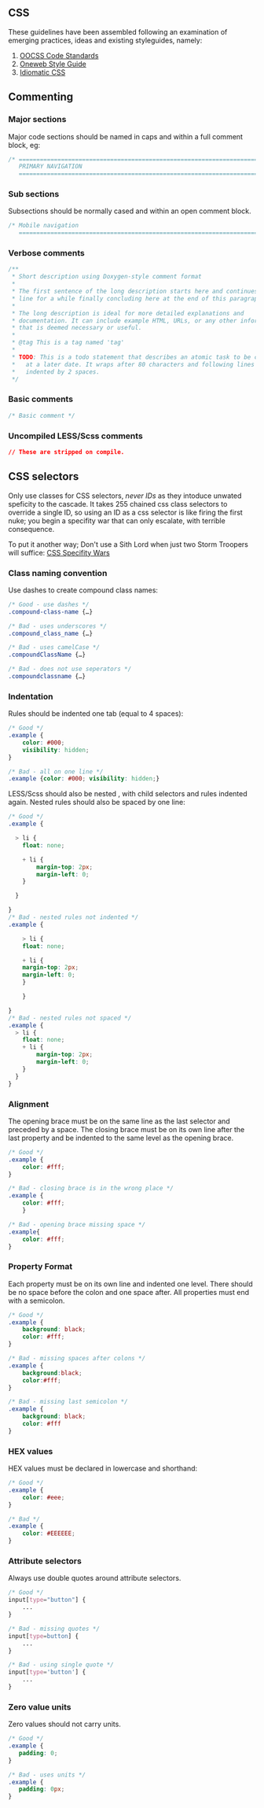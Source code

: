 ## CSS
These guidelines have been assembled following an examination of emerging practices, ideas and existing styleguides, namely:

1. [OOCSS Code Standards](https://github.com/stubbornella/oocss-code-standards)
2. [Oneweb Style Guide](https://github.com/nternetinspired/OneWeb/blob/master/STYLEGUIDE.md)
3. [Idiomatic CSS](https://github.com/necolas/idiomatic-css)


## Commenting

### Major sections
Major code sections should be named in caps and within a full comment block, eg:
```css
/* ==========================================================================
   PRIMARY NAVIGATION
   ========================================================================== */
```

### Sub sections
Subsections should be normally cased and within an open comment block.
```css
/* Mobile navigation
   ========================================================================== */
```

### Verbose comments
```css
/**
 * Short description using Doxygen-style comment format
 *
 * The first sentence of the long description starts here and continues on this
 * line for a while finally concluding here at the end of this paragraph.
 *
 * The long description is ideal for more detailed explanations and
 * documentation. It can include example HTML, URLs, or any other information
 * that is deemed necessary or useful.
 *
 * @tag This is a tag named 'tag'
 *
 * TODO: This is a todo statement that describes an atomic task to be completed
 *   at a later date. It wraps after 80 characters and following lines are
 *   indented by 2 spaces.
 */
 ```

### Basic comments
```css
/* Basic comment */
```

### Uncompiled LESS/Scss comments
```css
// These are stripped on compile.
```

## CSS selectors
Only use classes for CSS selectors, *never IDs* as they intoduce unwated speficity to the cascade. It takes 255 chained css class selectors to override a single ID, so using an ID as a css selector is like firing the first nuke; you begin a specifity war that can only escalate, with terrible consequence. 

To put it another way; Don't use a Sith Lord when just two Storm Troopers will suffice: [CSS Specifity Wars](http://www.stuffandnonsense.co.uk/archives/css_specificity_wars.html)

### Class naming convention
Use dashes to create compound class names:

```css
/* Good - use dashes */
.compound-class-name {…}

/* Bad - uses underscores */
.compound_class_name {…}

/* Bad - uses camelCase */
.compoundClassName {…}

/* Bad - does not use seperators */
.compoundclassname {…}
```

### Indentation
Rules should be indented one tab (equal to 4 spaces):

```css
/* Good */
.example {
	color: #000;
	visibility: hidden;
}

/* Bad - all on one line */
.example {color: #000; visibility: hidden;}
```

LESS/Scss should also be nested , with child selectors and rules indented again. Nested rules should also be spaced by one line:

```css
/* Good */
.example {

  > li {
    float: none;

	+ li {
		margin-top: 2px;
		margin-left: 0;
	}

  }

}
/* Bad - nested rules not indented */
.example {

	> li {
	float: none;

	+ li {
	margin-top: 2px;
	margin-left: 0;
	}

	}

}
/* Bad - nested rules not spaced */
.example {
  > li {
    float: none;
	+ li {
		margin-top: 2px;
		margin-left: 0;
	}
  }
}
```

### Alignment
The opening brace must be on the same line as the last selector and preceded by a space. The closing brace must be on its own line after the last property and be indented to the same level as the opening brace.

```css
/* Good */
.example {
    color: #fff;
}

/* Bad - closing brace is in the wrong place */
.example {
    color: #fff;
    }

/* Bad - opening brace missing space */
.example{
    color: #fff;
}
```

### Property Format
Each property must be on its own line and indented one level. There should be no space before the colon and one space after. All properties must end with a semicolon.

```css
/* Good */
.example {
    background: black;
    color: #fff;
}

/* Bad - missing spaces after colons */
.example {
    background:black;
    color:#fff;
}

/* Bad - missing last semicolon */
.example {
    background: black;
    color: #fff
}
```

### HEX values
HEX values must be declared in lowercase and shorthand:
```css
/* Good */
.example {
    color: #eee;
}

/* Bad */
.example {
    color: #EEEEEE;
}
```

### Attribute selectors
Always use double quotes around attribute selectors.

```css
/* Good */
input[type="button"] {
    ...
}

/* Bad - missing quotes */
input[type=button] {
    ...
}

/* Bad - using single quote */
input[type='button'] {
    ...
}
```

### Zero value units
Zero values should not carry units.

```css
/* Good */
.example {
   padding: 0;
}

/* Bad - uses units */
.example {
   padding: 0px;
}
```
